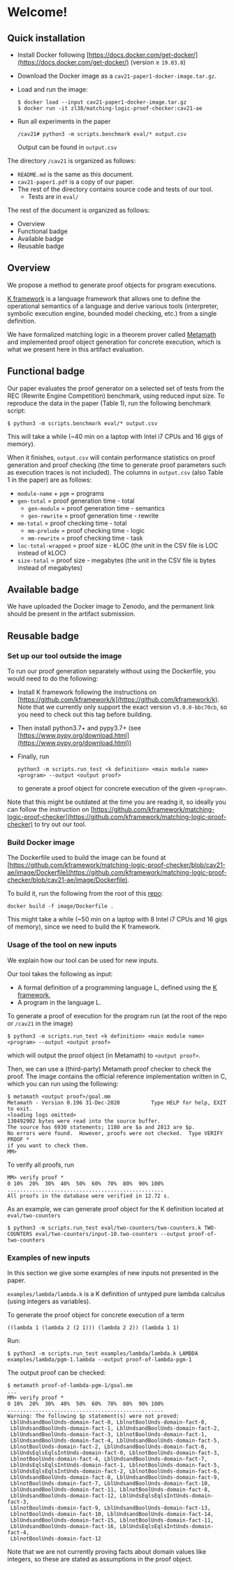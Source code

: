 # Welcome!

## Quick installation

- Install Docker following [https://docs.docker.com/get-docker/](https://docs.docker.com/get-docker/) (version ≥ `19.03.8`)
- Download the Docker image as a `cav21-paper1-docker-image.tar.gz`.
- Load and run the image:

    ```
    $ docker load --input cav21-paper1-docker-image.tar.gz
    $ docker run -it zl38/matching-logic-proof-checker:cav21-ae
    ```

- Run all experiments in the paper

    ```
    /cav21# python3 -m scripts.benchmark eval/* output.csv
    ```

    Output can be found in `output.csv`

The directory `/cav21` is organized as follows:

- `README.md` is the same as this document.
- `cav21-paper1.pdf` is a copy of our paper.
- The rest of the directory contains source code and tests of our tool.
    - Tests are in `eval/`

The rest of the document is organized as follows:

- Overview
- Functional badge
- Available badge
- Reusable badge

## Overview

We propose a method to generate proof objects for program executions.

[K framework](https://kframework.org/) is a language framework that allows one to define the operational semantics of a language and derive various tools (interpreter, symbolic execution engine, bounded model checking, etc.) from a single definition.

We have formalized matching logic in a theorem prover called [Metamath](http://us.metamath.org/) and implemented proof object generation for concrete execution, which is what we present here in this artifact evaluation.

## Functional badge

Our paper evaluates the proof generator on a selected set of tests from the REC (Rewrite Engine Competition) benchmark, using reduced input size. To reproduce the data in the paper (Table 1), run the following benchmark script:

```
$ python3 -m scripts.benchmark eval/* output.csv
```

This will take a while (~40 min on a laptop with Intel i7 CPUs and 16 gigs of memory).

When it finishes, `output.csv` will contain performance statistics on proof generation and proof checking (the time to generate proof parameters such as execution traces is not included). The columns in `output.csv` (also Table 1 in the paper) are as follows:

- `module-name` + `pgm` = programs
- `gen-total` = proof generation time - total
    - `gen-module` = proof generation time - semantics
    - `gen-rewrite` = proof generation time - rewrite
- `mm-total` = proof checking time - total
    - `mm-prelude` = proof checking time - logic
    - `mm-rewrite` = proof checking time - task
- `loc-total-wrapped` = proof size - kLOC (the unit in the CSV file is LOC instead of kLOC)
- `size-total` = proof size - megabytes (the unit in the CSV file is bytes instead of megabytes)

## Available badge

We have uploaded the Docker image to Zenodo, and the permanent link should be present in the artifact submission.

## Reusable badge

### Set up our tool outside the image

To run our proof generation separately without using the Dockerfile, you would need to do the following:

- Install K framework following the instructions on [https://github.com/kframework/k](https://github.com/kframework/k). Note that we currently only support the exact version `v5.0.0-bbc70cb`, so you need to check out this tag before building.
- Then install python3.7+ and pypy3.7+ (see [https://www.pypy.org/download.html](https://www.pypy.org/download.html))
- Finally, run

    ```
    python3 -m scripts.run_test <k definition> <main module name> <program> --output <output proof>
    ```

    to generate a proof object for concrete execution of the given `<program>`.

Note that this might be outdated at the time you are readng it, so ideally you can follow the instruction on [https://github.com/kframework/matching-logic-proof-checker](https://github.com/kframework/matching-logic-proof-checker) to try out our tool.

### Build Docker image

The Dockerfile used to build the image can be found at [https://github.com/kframework/matching-logic-proof-checker/blob/cav21-ae/image/Dockerfile](https://github.com/kframework/matching-logic-proof-checker/blob/cav21-ae/image/Dockerfile).

To build it, run the following from the root of this [repo](https://github.com/kframework/matching-logic-proof-checker/tree/cav21-ae):

```
docker build -f image/Dockerfile .
```

This might take a while (~50 min on a laptop with 8 Intel i7 CPUs and 16 gigs of memory), since we need to build the K framework.

### Usage of the tool on new inputs

We explain how our tool can be used for new inputs.

Our tool takes the following as input:

- A formal definition of a programming language L, defined using the [K framework](https://kframework.org),
- A program in the language L.

To generate a proof of execution for the program run (at the root of the repo or `/cav21` in the image)

```
$ python3 -m scripts.run_test <k definition> <main module name> <program> --output <output proof>
```

which will output the proof object (in Metamath) to `<output proof>`.

Then, we can use a (third-party) Metamath proof checker to check the proof. The image contains the official reference implementation written in C, which you can run using the following:

```
$ metamath <output proof>/goal.mm
Metamath - Version 0.196 31-Dec-2020          Type HELP for help, EXIT to exit.
<loading logs omitted>
130492902 bytes were read into the source buffer.
The source has 6930 statements; 1180 are $a and 2813 are $p.
No errors were found.  However, proofs were not checked.  Type VERIFY PROOF *
if you want to check them.
MM>
```

To verify all proofs, run

```
MM> verify proof *
0 10%  20%  30%  40%  50%  60%  70%  80%  90% 100%
..................................................
All proofs in the database were verified in 12.72 s.
```

As an example, we can generate proof object for the K definition located at `eval/two-counters`

```
$ python3 -m scripts.run_test eval/two-counters/two-counters.k TWO-COUNTERS eval/two-counters/input-10.two-counters --output proof-of-two-counters
```

### Examples of new inputs

In this section we give some examples of new inputs not presented in the paper.

`examples/lambda/lambda.k` is a K definition of untyped pure lambda calculus (using integers as variables).

To generate the proof object for concrete execution of a term

```
((lambda 1 (lambda 2 (2 1))) (lambda 2 2)) (lambda 1 1)
```

Run:

```
$ python3 -m scripts.run_test examples/lambda/lambda.k LAMBDA examples/lambda/pgm-1.lambda --output proof-of-lambda-pgm-1
```

The output proof can be checked:

```
$ metamath proof-of-lambda-pgm-1/goal.mm
...
MM> verify proof *
0 10%  20%  30%  40%  50%  60%  70%  80%  90% 100%
..................................................
Warning: The following $p statement(s) were not proved: 
 LblUndsandBoolUnds-domain-fact-0, LblnotBoolUnds-domain-fact-0,
 LblUndsandBoolUnds-domain-fact-1, LblUndsandBoolUnds-domain-fact-2,
 LblUndsandBoolUnds-domain-fact-3, LblnotBoolUnds-domain-fact-1,
 LblUndsandBoolUnds-domain-fact-4, LblUndsandBoolUnds-domain-fact-5,
 LblnotBoolUnds-domain-fact-2, LblUndsandBoolUnds-domain-fact-6,
 LblUndsEqlsEqlsIntUnds-domain-fact-0, LblnotBoolUnds-domain-fact-3,
 LblnotBoolUnds-domain-fact-4, LblUndsandBoolUnds-domain-fact-7,
 LblUndsEqlsEqlsIntUnds-domain-fact-1, LblnotBoolUnds-domain-fact-5,
 LblUndsEqlsEqlsIntUnds-domain-fact-2, LblnotBoolUnds-domain-fact-6,
 LblUndsandBoolUnds-domain-fact-8, LblUndsandBoolUnds-domain-fact-9,
 LblnotBoolUnds-domain-fact-7, LblUndsandBoolUnds-domain-fact-10,
 LblUndsandBoolUnds-domain-fact-11, LblnotBoolUnds-domain-fact-8,
 LblUndsandBoolUnds-domain-fact-12, LblUndsEqlsEqlsIntUnds-domain-fact-3,
 LblnotBoolUnds-domain-fact-9, LblUndsandBoolUnds-domain-fact-13,
 LblnotBoolUnds-domain-fact-10, LblUndsandBoolUnds-domain-fact-14,
 LblUndsandBoolUnds-domain-fact-15, LblnotBoolUnds-domain-fact-11,
 LblUndsandBoolUnds-domain-fact-16, LblUndsEqlsEqlsIntUnds-domain-fact-4,
 LblnotBoolUnds-domain-fact-12
```

Note that we are not currently proving facts about domain values like integers, so these are stated as assumptions in the proof object.
